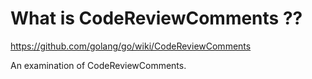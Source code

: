 # What is CodeReviewComments ??

https://github.com/golang/go/wiki/CodeReviewComments

An examination of CodeReviewComments.
